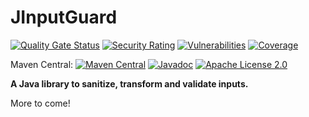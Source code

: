 # JInputGuard

[![Quality Gate Status](https://sonarcloud.io/api/project_badges/measure?project=jinputguard_jinputguard&metric=alert_status&token=42442b67d269c6a17b4578ba2d87731c92b8922a)](https://sonarcloud.io/summary/new_code?id=jinputguard_jinputguard)
[![Security Rating](https://sonarcloud.io/api/project_badges/measure?project=jinputguard_jinputguard&metric=security_rating&token=42442b67d269c6a17b4578ba2d87731c92b8922a)](https://sonarcloud.io/summary/new_code?id=jinputguard_jinputguard)
[![Vulnerabilities](https://sonarcloud.io/api/project_badges/measure?project=jinputguard_jinputguard&metric=vulnerabilities&token=42442b67d269c6a17b4578ba2d87731c92b8922a)](https://sonarcloud.io/summary/new_code?id=jinputguard_jinputguard)
[![Coverage](https://sonarcloud.io/api/project_badges/measure?project=jinputguard_jinputguard&metric=coverage&token=42442b67d269c6a17b4578ba2d87731c92b8922a)](https://sonarcloud.io/summary/new_code?id=jinputguard_jinputguard)

Maven Central: [![Maven Central](https://img.shields.io/maven-central/v/io.github.jinputguard/jinputguard.svg?color=blue)](https://maven-badges.herokuapp.com/maven-central/io.github.jinputguard/jinputguard/)
[![Javadoc](https://javadoc.io/badge2/io.github.jinputguard/jinputguard-core/javadoc.svg?color=blue)](https://javadoc.io/doc/io.github.jinputguard/jinputguard)
[![Apache License 2.0](https://img.shields.io/:license-Apache%20License%202.0-blue.svg)](https://github.com/jinputguard/jinputguard/blob/main/LICENSE)

**A Java library to sanitize, transform and validate inputs.**

More to come!